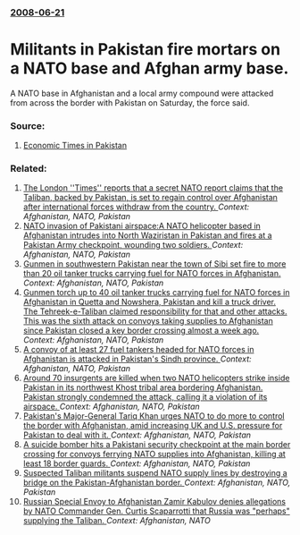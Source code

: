 ### [2008-06-21](/news/2008/06/21/index.md)

#  Militants in Pakistan fire mortars on a NATO base and Afghan army base. 

 A NATO base in Afghanistan and a local army compound were attacked from across the border with Pakistan on Saturday, the force said. 


### Source:

1. [Economic Times in Pakistan](http://economictimes.indiatimes.com/News/PoliticsNation/Afghan_NATO_base_attacked_from_Pakistan_Military/articleshow/3152493.cms)

### Related:

1. [The London ''Times'' reports that a secret NATO report claims that the Taliban, backed by Pakistan, is set to regain control over Afghanistan after international forces withdraw from the country. ](/news/2012/02/1/the-london-times-reports-that-a-secret-nato-report-claims-that-the-taliban-backed-by-pakistan-is-set-to-regain-control-over-afghanista.md) _Context: Afghanistan, NATO, Pakistan_
2. [NATO invasion of Pakistani airspace:A NATO helicopter based in Afghanistan intrudes into North Waziristan in Pakistan and fires at a Pakistan Army checkpoint, wounding two soldiers. ](/news/2011/05/17/nato-invasion-of-pakistani-airspace-pa-nato-helicopter-based-in-afghanistan-intrudes-into-north-waziristan-in-pakistan-and-fires-at-a-pakist.md) _Context: Afghanistan, NATO, Pakistan_
3. [Gunmen in southwestern Pakistan near the town of Sibi set fire to more than 20 oil tanker trucks carrying fuel for NATO forces in Afghanistan. ](/news/2010/10/9/gunmen-in-southwestern-pakistan-near-the-town-of-sibi-set-fire-to-more-than-20-oil-tanker-trucks-carrying-fuel-for-nato-forces-in-afghanista.md) _Context: Afghanistan, NATO, Pakistan_
4. [Gunmen torch up to 40 oil tanker trucks carrying fuel for NATO forces in Afghanistan in Quetta and Nowshera, Pakistan  and kill a truck driver. The Tehreek-e-Taliban claimed responsibility for that and other attacks. This was the sixth attack on convoys taking supplies to Afghanistan since Pakistan closed a key border crossing almost a week ago.  ](/news/2010/10/6/gunmen-torch-up-to-40-oil-tanker-trucks-carrying-fuel-for-nato-forces-in-afghanistan-in-quetta-and-nowshera-pakistan-and-kill-a-truck-driv.md) _Context: Afghanistan, NATO, Pakistan_
5. [A convoy of at least 27 fuel tankers headed for NATO forces in Afghanistan is attacked in Pakistan's Sindh province. ](/news/2010/09/30/a-convoy-of-at-least-27-fuel-tankers-headed-for-nato-forces-in-afghanistan-is-attacked-in-pakistan-s-sindh-province.md) _Context: Afghanistan, NATO, Pakistan_
6. [Around 70 insurgents are killed when two NATO helicopters strike inside Pakistan in its northwest  Khost tribal area bordering Afghanistan. Pakistan strongly condemned the attack, calling it a violation of its airspace. ](/news/2010/09/27/around-70-insurgents-are-killed-when-two-nato-helicopters-strike-inside-pakistan-in-its-northwest-khost-tribal-area-bordering-afghanistan.md) _Context: Afghanistan, NATO, Pakistan_
7. [Pakistan's Major-General Tariq Khan urges NATO to do more to control the border with Afghanistan, amid increasing UK and U.S. pressure for Pakistan to deal with it. ](/news/2010/08/6/pakistan-s-major-general-tariq-khan-urges-nato-to-do-more-to-control-the-border-with-afghanistan-amid-increasing-uk-and-u-s-pressure-for-p.md) _Context: Afghanistan, NATO, Pakistan_
8. [ A suicide bomber hits a Pakistani security checkpoint at the main border crossing for convoys ferrying NATO supplies into Afghanistan, killing at least 18 border guards.  ](/news/2009/08/27/a-suicide-bomber-hits-a-pakistani-security-checkpoint-at-the-main-border-crossing-for-convoys-ferrying-nato-supplies-into-afghanistan-kill.md) _Context: Afghanistan, NATO, Pakistan_
9. [ Suspected Taliban militants suspend NATO supply lines by destroying a bridge on the Pakistan-Afghanistan border. ](/news/2009/02/3/suspected-taliban-militants-suspend-nato-supply-lines-by-destroying-a-bridge-on-the-pakistan-afghanistan-border.md) _Context: Afghanistan, NATO, Pakistan_
10. [Russian Special Envoy to Afghanistan Zamir Kabulov denies allegations by NATO Commander Gen. Curtis Scaparrotti that Russia was "perhaps" supplying the Taliban. ](/news/2017/03/24/russian-special-envoy-to-afghanistan-zamir-kabulov-denies-allegations-by-nato-commander-gen-curtis-scaparrotti-that-russia-was-perhaps-su.md) _Context: Afghanistan, NATO_
